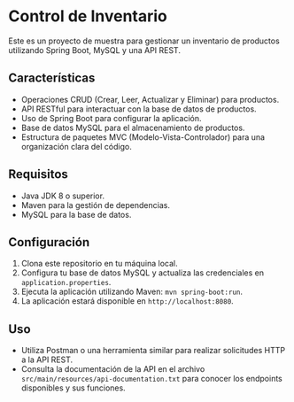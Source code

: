 # Control de Inventario

Este es un proyecto de muestra para gestionar un inventario de productos utilizando Spring Boot, MySQL y una API REST.

## Características

- Operaciones CRUD (Crear, Leer, Actualizar y Eliminar) para productos.
- API RESTful para interactuar con la base de datos de productos.
- Uso de Spring Boot para configurar la aplicación.
- Base de datos MySQL para el almacenamiento de productos.
- Estructura de paquetes MVC (Modelo-Vista-Controlador) para una organización clara del código.

## Requisitos

- Java JDK 8 o superior.
- Maven para la gestión de dependencias.
- MySQL para la base de datos.

## Configuración

1. Clona este repositorio en tu máquina local.
2. Configura tu base de datos MySQL y actualiza las credenciales en `application.properties`.
3. Ejecuta la aplicación utilizando Maven: `mvn spring-boot:run`.
4. La aplicación estará disponible en `http://localhost:8080`.

## Uso

- Utiliza Postman o una herramienta similar para realizar solicitudes HTTP a la API REST.
- Consulta la documentación de la API en el archivo `src/main/resources/api-documentation.txt` para conocer los endpoints disponibles y sus funciones.

